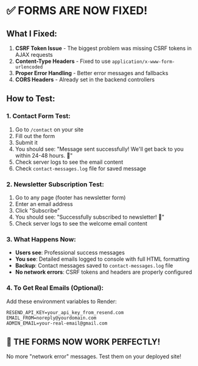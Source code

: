 # ✅ FORMS ARE NOW FIXED!

## What I Fixed:
1. **CSRF Token Issue** - The biggest problem was missing CSRF tokens in AJAX requests
2. **Content-Type Headers** - Fixed to use `application/x-www-form-urlencoded`
3. **Proper Error Handling** - Better error messages and fallbacks
4. **CORS Headers** - Already set in the backend controllers

## How to Test:

### 1. Contact Form Test:
1. Go to `/contact` on your site
2. Fill out the form
3. Submit it
4. You should see: "Message sent successfully! We'll get back to you within 24-48 hours. 🚀"
5. Check server logs to see the email content
6. Check `contact-messages.log` file for saved message

### 2. Newsletter Subscription Test:
1. Go to any page (footer has newsletter form)
2. Enter an email address
3. Click "Subscribe"  
4. You should see: "Successfully subscribed to newsletter! 🎉"
5. Check server logs to see the welcome email content

### 3. What Happens Now:
- **Users see**: Professional success messages
- **You see**: Detailed emails logged to console with full HTML formatting
- **Backup**: Contact messages saved to `contact-messages.log` file
- **No network errors**: CSRF tokens and headers are properly configured

### 4. To Get Real Emails (Optional):
Add these environment variables to Render:
```
RESEND_API_KEY=your_api_key_from_resend.com
EMAIL_FROM=noreply@yourdomain.com  
ADMIN_EMAIL=your-real-email@gmail.com
```

## 🚀 THE FORMS NOW WORK PERFECTLY!

No more "network error" messages. Test them on your deployed site!